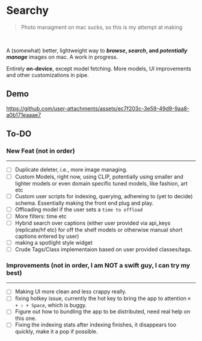 # Searchy
>Photo managment on mac sucks, so this is my attempt at making
<br>

   A (somewhat) better, lightweight way to ***browse*, *search*, and *potentially manage*** images on mac. A work in progress.
<br>

  Entirely **on-device**, except model fetching. More models, UI improvements and other customizations in pipe.

## Demo
https://github.com/user-attachments/assets/ec7f203c-3e59-49d9-9aa8-a0b171eaaae7

## To-DO

### New Feat (not in order)
  ---
  - [ ] Duplicate deleter, i.e., more image managing.
  - [ ] Custom Models, right now, using CLIP, potentially using smaller and lighter models or even domain specific tuned models, like fashion, art etc
  - [ ] Custom user scripts for indexing, querying, adhereing to (yet to decide) schema. Essentially making the front end plug and play.
  - [ ] Offloading model if the user sets a  `time to offload `
  - [ ] More filters: time etc
  - [ ] Hybrid search over captions (either user provided via api_keys (replicate/hf etc) for off the shelf models or otherwise manual short captions entered by user)
  - [ ] making a spotlight style widget
  - [ ] Crude Tags/Class implementaion based on user provided classes/tags.

### Improvements (not in order, I am NOT a swift guy, I can try my best)
  ---
  - [ ] Making UI more clean and less crappy really.
  - [ ] fixing hotkey issue, currently the hot key to bring the app to attention `⌘ + ⇧ + Space`, which is buggy.
  - [ ] Figure out how to bundling the app to be distributed, need real help on this one.
  - [ ] Fixing the indexing stats after indexing finishes, it disappears too quickly, make it a pop if possible.
